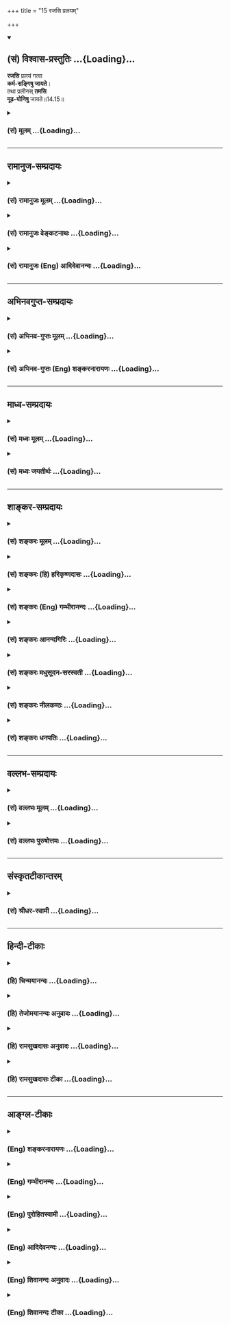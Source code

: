 +++
title = "15 रजसि प्रलयम्"

+++
<div class="js_include" newlevelforh1="2" title="(सं) विश्वास-प्रस्तुतिः" unfilled url="/purANam_vaiShNavam/mahAbhAratam/06-bhIShma-parva/03-bhagavad-gItA-parva/saMskRtam/vishvAsa-prastutiH/14_guNa-traya-vibhAga-y/15_rajasi_pralayam.md">
<details open><summary><h2>(सं) विश्वास-प्रस्तुतिः ...{Loading}...</h2></summary>

**रजसि** प्रलयं गत्वा  
**कर्म-सङ्गिषु जायते**।  
तथा प्रलीनस् **तमसि**  
**मूढ-योनिषु** जायते॥14.15॥
</details>
</div>
<div class="js_include collapsed" newlevelforh1="3" title="(सं) मूलम्" unfilled url="/purANam_vaiShNavam/mahAbhAratam/06-bhIShma-parva/03-bhagavad-gItA-parva/saMskRtam/mUlam/14_guNa-traya-vibhAga-y/15_rajasi_pralayam.md">
<details><summary><h3>(सं) मूलम् ...{Loading}...</h3></summary>

रजसि प्रलयं गत्वा कर्मसङ्गिषु जायते।  
तथा प्रलीनस्तमसि मूढयोनिषु जायते।।14.15।।
</details>
</div>


_________________
## रामानुज-सम्प्रदायः
<div class="js_include collapsed" newlevelforh1="3" title="(सं) रामानुजः मूलम्" unfilled url="/purANam_vaiShNavam/mahAbhAratam/06-bhIShma-parva/03-bhagavad-gItA-parva/saMskRtam/rAmAnujaH/mUlam/14_guNa-traya-vibhAga-y/15_rajasi_pralayam.md">
<details><summary><h3>(सं) रामानुजः मूलम् ...{Loading}...</h3></summary>

।।14.15।।**रजसि** प्रवृद्धे मरणं प्राप्य फलार्थं कर्म कुर्वतां कुलेषु
**जायते** तत्र जनित्वा स्वर्गादिफलसाधनकर्मसु अधिकरोति इत्यर्थः।**तथा
तमसि** प्रवृद्धे मृतो **मूढयोनिषु** श्वसूकरादियोनिषु **जायते**
सकलपुरुषार्थारम्भानर्हो जायते इत्यर्थः।

</details>
</div>
<div class="js_include collapsed" newlevelforh1="3" title="(सं) रामानुजः वेङ्कटनाथः" unfilled url="/purANam_vaiShNavam/mahAbhAratam/06-bhIShma-parva/03-bhagavad-gItA-parva/saMskRtam/rAmAnujaH/venkaTanAthaH/14_guNa-traya-vibhAga-y/15_rajasi_pralayam.md">
<details><summary><h3>(सं) रामानुजः वेङ्कटनाथः ...{Loading}...</h3></summary>

।। 14.15यदेति।  
  

</details>
</div>
<div class="js_include collapsed" newlevelforh1="3" title="(सं) रामानुजः (Eng) आदिदेवानन्दः" unfilled url="/purANam_vaiShNavam/mahAbhAratam/06-bhIShma-parva/03-bhagavad-gItA-parva/saMskRtam/rAmAnujaH/english/AdidevAnandaH/14_guNa-traya-vibhAga-y/15_rajasi_pralayam.md">
<details><summary><h3>(सं) रामानुजः (Eng) आदिदेवानन्दः ...{Loading}...</h3></summary>

14.15 (a) Meeting with death when Rajas is preponderant, one is rorn in
the families of those who act for the sake of fruits for themselves.
Being rorn in such families, he becomes alified to perform auspicious
acts which constitute the way for attaining heaven and the like. (b)
Similarly, one who dies when Tamas is preponderant is born in the wombs
of beings lacking in intelligence, namely, in the wombs of dogs, pigs
etc. The meaning is that he is rorn as one incapable of realising any
human end.

</details>
</div>


_________________
## अभिनवगुप्त-सम्प्रदायः
<div class="js_include collapsed" newlevelforh1="3" title="(सं) अभिनव-गुप्तः मूलम्" unfilled url="/purANam_vaiShNavam/mahAbhAratam/06-bhIShma-parva/03-bhagavad-gItA-parva/saMskRtam/abhinava-guptaH/mUlam/14_guNa-traya-vibhAga-y/15_rajasi_pralayam.md">
<details><summary><h3>(सं) अभिनव-गुप्तः मूलम् ...{Loading}...</h3></summary>

।।14.14 -- 14.15।। यदेति। रजसीति। यदा समग्रेणैव जन्मना
अनवरतसात्त्विकव्यापाराभ्यासात् सत्त्वं विवृद्धं भवति; तदा
प्राप्तप्रलयस्य शुभलोकावाप्तिः। एवं जन्माभ्यस्तराजसकर्मणः प्रयाणात्
विमिश्रोपभोगाय ( विशिष्टोपभोगाय S;N (विशिष्टोप) विमिश्रोपभोगाय)
मानुष्यावाप्तिः +++(S;;N मानुष्याप्तिः)+++। तथा; तेनैव क्रमेण +++(S substitutes
क्रमेण with प्रकारेण)+++ यदा समग्रेण जन्मना तामसमेव कर्म अभ्यस्यते तदा
नरकतिर्यग्वृक्षादिदेहेषु उत्पद्यते। ये तु व्याचक्षते मरणकाले एव सत्त्वादौ
विवृद्धे एतानि फलानि इति ते न सम्यक् शारीरेऽनुभवे प्रविष्टाः। यतः
सर्वस्यैव सर्वथा अन्त्ये क्षणे मोह एवोपजायते। अस्मद्व्याख्यायां च
संवादीनि इमानि; श्लोकान्तराणि,\[च\]।

</details>
</div>
<div class="js_include collapsed" newlevelforh1="3" title="(सं) अभिनव-गुप्तः (Eng) शङ्करनारायणः" unfilled url="/purANam_vaiShNavam/mahAbhAratam/06-bhIShma-parva/03-bhagavad-gItA-parva/saMskRtam/abhinava-guptaH/english/shankaranArAyaNaH/14_guNa-traya-vibhAga-y/15_rajasi_pralayam.md">
<details><summary><h3>(सं) अभिनव-गुप्तः (Eng) शङ्करनारायणः ...{Loading}...</h3></summary>

14.14-15 Yada etc. Rajasi etc. When the Sattva is predominantly on the
increase on account of increase on account on account of incessantly
practising actions of the Sattva throughout the entire life-at that
\[time\] having met dissolution \[of body\], one attains the auspicious
worlds. Likewise whosoever has practised throughout his life the
activities of the Rajas, he, by his \[last\] journey attains manhood for
mixed enjoyment. Likewise : i.e. in the same order, if one practises
action of the Tamas alone by one's entire life, then \[on his death\] he
is rorn in the bodies of the hell, of the animals, of the trees and so
on. Those, who explain \[the passage under study to the effect\] :
'These results \[are for him in whom\] the Sattva etc., have
predominantly increased only at the time of death' - these commentators
have not correctly entered into (grasped) the behaviour of the embodied.
For, nothing but delusion arises, by all means at the last moment,
without exception in the case of one and all. However, with regard to
our explanation \[given above\] these passages and other verses (Ch.
VIII, 5ff) speak in one voice.

</details>
</div>


_________________
## माध्व-सम्प्रदायः
<div class="js_include collapsed" newlevelforh1="3" title="(सं) मध्वः मूलम्" unfilled url="/purANam_vaiShNavam/mahAbhAratam/06-bhIShma-parva/03-bhagavad-gItA-parva/saMskRtam/madhvaH/mUlam/14_guNa-traya-vibhAga-y/15_rajasi_pralayam.md">
<details><summary><h3>(सं) मध्वः मूलम् ...{Loading}...</h3></summary>

।।14.15।। Sri Madhvacharya did not comment on this sloka.

</details>
</div>
<div class="js_include collapsed" newlevelforh1="3" title="(सं) मध्वः जयतीर्थः" unfilled url="/purANam_vaiShNavam/mahAbhAratam/06-bhIShma-parva/03-bhagavad-gItA-parva/saMskRtam/madhvaH/jayatIrthaH/14_guNa-traya-vibhAga-y/15_rajasi_pralayam.md">
<details><summary><h3>(सं) मध्वः जयतीर्थः ...{Loading}...</h3></summary>

।।14.15।। Sri Jayatirtha did not comment on this sloka.

</details>
</div>


_________________
## शाङ्कर-सम्प्रदायः
<div class="js_include collapsed" newlevelforh1="3" title="(सं) शङ्करः मूलम्" unfilled url="/purANam_vaiShNavam/mahAbhAratam/06-bhIShma-parva/03-bhagavad-gItA-parva/saMskRtam/shankaraH/mUlam/14_guNa-traya-vibhAga-y/15_rajasi_pralayam.md">
<details><summary><h3>(सं) शङ्करः मूलम् ...{Loading}...</h3></summary>

।।14.15।। --,**रजसि** गुणे विवृद्धे **प्रलयं** मरणं **गत्वा** प्राप्य
**कर्मसङ्गिषु** कर्मासक्तियुक्तेषु मनुष्येषु **जायते। तथा** तद्वदेव
**प्रलीनः** मृतः **तमसि** विवृद्धे **मूढयोनिषु** पश्वादियोनिषु
**जायते**।। अतीतश्लोकार्थस्यैव संक्षेपः उच्यते --,

</details>
</div>
<div class="js_include collapsed" newlevelforh1="3" title="(सं) शङ्करः (हि) हरिकृष्णदासः" unfilled url="/purANam_vaiShNavam/mahAbhAratam/06-bhIShma-parva/03-bhagavad-gItA-parva/saMskRtam/shankaraH/hindI/harikRShNadAsaH/14_guNa-traya-vibhAga-y/15_rajasi_pralayam.md">
<details><summary><h3>(सं) शङ्करः (हि) हरिकृष्णदासः ...{Loading}...</h3></summary>

।।14.15।। रजोगुणकी वृद्धिके समय मरनेपर कर्मसंगियोंमें अर्थात् कर्मोंमें
आसक्त हुए मनुष्योंमें उत्पन्न होता है और वैसे ही तमोगुणके बढ़नेपर मरा
हुआ मनुष्य मूढ़योनिमें अर्थात् पशु आदि योनियोंमें उत्पन्न होता है।

</details>
</div>
<div class="js_include collapsed" newlevelforh1="3" title="(सं) शङ्करः (Eng) गम्भीरानन्दः" unfilled url="/purANam_vaiShNavam/mahAbhAratam/06-bhIShma-parva/03-bhagavad-gItA-parva/saMskRtam/shankaraH/english/gambhIrAnandaH/14_guNa-traya-vibhAga-y/15_rajasi_pralayam.md">
<details><summary><h3>(सं) शङ्करः (Eng) गम्भीरानन्दः ...{Loading}...</h3></summary>

14.15 Pralayam gatva, when one does; rajasi, while the ality of rajas
predominates; jayate, he is born; karma-sangisu, among people attached
to activity, among human beings having attachment to work. Tatha,
similarly, in that very way; pralinah, when one dies; tamasi, while
tamas predominates; jayate, he takes birth; mudha-yonisu, among the
stupid species, such as animals etc. A summary of the idea of the
preceding (three) verses is being stated:

</details>
</div>
<div class="js_include collapsed" newlevelforh1="3" title="(सं) शङ्करः आनन्दगिरिः" unfilled url="/purANam_vaiShNavam/mahAbhAratam/06-bhIShma-parva/03-bhagavad-gItA-parva/saMskRtam/shankaraH/AnandagiriH/14_guNa-traya-vibhAga-y/15_rajasi_pralayam.md">
<details><summary><h3>(सं) शङ्करः आनन्दगिरिः ...{Loading}...</h3></summary>

।।14.15।। रजःसमुद्रेके मृतस्य फलविशेषं दर्शयति -- **रजसीति।** जायते शरीरं
गृह्णातीत्यर्थः। यथा सत्त्वे रजसि च प्रवृद्धे मृतो ब्रह्मलोकादिषु
मनुष्यलोके च देवादिषु मनुष्येषु च जायते तथैवेत्याह -- **तद्वदिति।**

</details>
</div>
<div class="js_include collapsed" newlevelforh1="3" title="(सं) शङ्करः मधुसूदन-सरस्वती" unfilled url="/purANam_vaiShNavam/mahAbhAratam/06-bhIShma-parva/03-bhagavad-gItA-parva/saMskRtam/shankaraH/madhusUdana-sarasvatI/14_guNa-traya-vibhAga-y/15_rajasi_pralayam.md">
<details><summary><h3>(सं) शङ्करः मधुसूदन-सरस्वती ...{Loading}...</h3></summary>

।।14.15।। रजसि प्रवृद्धे सति प्रलयं मृत्युं गत्वा प्राप्य कर्मसङ्गिषु
श्रुतिस्मृतिविहितप्रतिषिद्धकर्मफलाधिकारिषु मनुष्येषु जायते। तथा तद्वदेव
तमसि प्रवृद्धे प्रलीनो मृतो मूढयोनिषु पश्वादिषु जायते।

</details>
</div>
<div class="js_include collapsed" newlevelforh1="3" title="(सं) शङ्करः नीलकण्ठः" unfilled url="/purANam_vaiShNavam/mahAbhAratam/06-bhIShma-parva/03-bhagavad-gItA-parva/saMskRtam/shankaraH/nIlakaNThaH/14_guNa-traya-vibhAga-y/15_rajasi_pralayam.md">
<details><summary><h3>(सं) शङ्करः नीलकण्ठः ...{Loading}...</h3></summary>

।।14.15।। कर्मसङ्गिषु श्रौतस्मार्तकर्मानुष्ठातृषु मनुष्येषु। मूढयोनिषु
तिर्यक्स्थावरचाण्डालादिषु।

</details>
</div>
<div class="js_include collapsed" newlevelforh1="3" title="(सं) शङ्करः धनपतिः" unfilled url="/purANam_vaiShNavam/mahAbhAratam/06-bhIShma-parva/03-bhagavad-gItA-parva/saMskRtam/shankaraH/dhanapatiH/14_guNa-traya-vibhAga-y/15_rajasi_pralayam.md">
<details><summary><h3>(सं) शङ्करः धनपतिः ...{Loading}...</h3></summary>

।।14.15।। रजःप्रवृद्धिकृतं फलविशेषमाह। रजसि प्रवृद्धे प्रलयं मरणं गत्वा
प्राप्य देहभृत् कर्मसङ्गिषु कर्मासक्तियुक्तेषु मनुष्येषु जायते। यथा
सत्त्वे रजसि च प्रवृद्धे मृतो देहभृत् ब्रह्मलोकादिषु मनुष्यलोके च
देवादिषु मनुष्येषु च जायते। तथा तमसि प्रवृद्धे देही मूढानां पश्चादीनां
योनिषु जायते उत्पद्यत इत्यर्थः।

</details>
</div>


_________________
## वल्लभ-सम्प्रदायः
<div class="js_include collapsed" newlevelforh1="3" title="(सं) वल्लभः मूलम्" unfilled url="/purANam_vaiShNavam/mahAbhAratam/06-bhIShma-parva/03-bhagavad-gItA-parva/saMskRtam/vallabhaH/mUlam/14_guNa-traya-vibhAga-y/15_rajasi_pralayam.md">
<details><summary><h3>(सं) वल्लभः मूलम् ...{Loading}...</h3></summary>

।।14.15।। रजसीति कर्मसङ्गिषु मध्यमलोकेषु जायते। तमसीति अधोयोनिषु
नीचलोकेषु जायते।

</details>
</div>
<div class="js_include collapsed" newlevelforh1="3" title="(सं) वल्लभः पुरुषोत्तमः" unfilled url="/purANam_vaiShNavam/mahAbhAratam/06-bhIShma-parva/03-bhagavad-gItA-parva/saMskRtam/vallabhaH/puruShottamaH/14_guNa-traya-vibhAga-y/15_rajasi_pralayam.md">
<details><summary><h3>(सं) वल्लभः पुरुषोत्तमः ...{Loading}...</h3></summary>

  
  
।।14.15।। किञ्चैवमेव रजसि प्रवृद्धे प्रलयं गत्वा मृत्युमवाप्य कर्मसङ्गिषु
कर्मासक्तेषु तेषु नरेषु पुनस्तदाचरणेन तत्फलभोगार्थं जायते। तथा तमसि
प्रवृद्धे प्रलीनो मृतो मूढयोनिष्वासुरेषु जायते।  
  

</details>
</div>


_________________
## संस्कृतटीकान्तरम्
<div class="js_include collapsed" newlevelforh1="3" title="(सं) श्रीधर-स्वामी" unfilled url="/purANam_vaiShNavam/mahAbhAratam/06-bhIShma-parva/03-bhagavad-gItA-parva/saMskRtam/shrIdhara-svAmI/14_guNa-traya-vibhAga-y/15_rajasi_pralayam.md">
<details><summary><h3>(सं) श्रीधर-स्वामी ...{Loading}...</h3></summary>

।।14.15।। किंच **-- रजसीति**। रजसि प्रवृद्धे सति मृत्युं प्राप्य
कर्मासक्तेषु मनुष्येषु जायते। तथा तमसि प्रवृद्धे सति प्रलीनो मृतो
मूढयोनिषु पश्वादिषु जायते।

</details>
</div>


_________________
## हिन्दी-टीकाः
<div class="js_include collapsed" newlevelforh1="3" title="(हि) चिन्मयानन्दः" unfilled url="/purANam_vaiShNavam/mahAbhAratam/06-bhIShma-parva/03-bhagavad-gItA-parva/hindI/chinmayAnandaH/14_guNa-traya-vibhAga-y/15_rajasi_pralayam.md">
<details><summary><h3>(हि) चिन्मयानन्दः ...{Loading}...</h3></summary>

।।14.15।। पूर्वोक्त सिद्धांत के अनुसार ही मरणकाल में रजोगुण के आधिक्य के
प्रभाव से जीव कर्मासक्त मनुष्य लोक में जन्म लेता है। उसके लिए कर्म करने
और फल भोगने के लिए यही अत्यन्त उपयुक्त क्षेत्र है। इसके विपरीत यदि तमोगुण
के प्रवृद्ध हुए काल में जीव देह का त्याग करता है; तो उसके फलस्वरूप वह
मूढ़योनि अर्थात् पशुपक्षी या वनस्पति जीवन को प्राप्त होता है। कुछ
दार्शनिकों का यह मत है कि एक बार विकास के सोपान पर मनुष्यत्व को प्राप्त
कर लेने के पश्चात् हमारा निम्न स्तर की योनियों में पतन नहीं होता।
निसन्देह; यह सान्त्वना प्रदान करने वाला मत है परन्तु अनुभूत उपलब्ध
तथ्यों के विरुद्ध होने से ग्राह्य नहीं हो सकता। वास्तविकता यह है कि
प्रगति के लिए सर्वोत्तम परिस्थिति और वातावरण को उपलब्ध कराने के पश्चात्
भी सभी मनुष्य समान रूप से उनका उपयोग करके गौरवमयी सांस्कृतिक प्रतिष्ठा
को प्राप्त नहीं होते। एक धनी मनुष्य का सामान्य बुद्धि का पुत्र; जीवन के
प्रारम्भ से ही अनुकूल स्थिति को प्राप्त करता है तथापि प्राय यह देखा जाता
है कि वह अपनी स्थिति का उचित उपयोग करने के स्थान पर प्रमाद और विलास का
जीवन जीकर अपना सर्वनाश ही कर लेता है। बुद्धि से सम्पन्न होने पर भी हम में
से कितने लोग विवेकपूर्ण आचरण करते हैं समाज के कुछ लोग तो पशुओं की ओर
ईर्ष्या की दृष्टि से देखते हुए घोषणा भी करते हैं कि उनका जीवन श्रेष्ठतर
और सुखी है कहने का तात्पर्य यह हुआ कि कुछ अल्पसंख्यक द्विपादों की दृष्टि
से चतुष्पादों का जीवन उच्चतर विकास का है यदि किसी व्यक्ति का यही विचार
हो; तो उसके लिए पशुजीवन निन्दनीय न होकर वरणीय होता है; जिसकी वह कामना
करता है। मद्यपान न करने वाला एक संयमी पुरुष मधुशाला को दुखालय समझता है
किन्तु एक मद्यपायी को वही स्थान सुख और शान्ति का विश्रामालय प्रतीत होता
है। तामसिक प्रवृत्ति के लोगों के लिए पशुयोनि में जन्म लेना माने आनन्द
प्राप्ति का अद्भुत अवसर है; जहाँ वे अपनी रुचि और प्रवृत्ति को पूर्णतया
व्यक्त कर सकते हैं। इस प्रकार दर्शनशास्त्र की दृष्टि से देखने पर हमें
बिना किसी सन्देह या संकोच के यह स्वीकार करना पड़ेगा कि तमोगुणी लोगों को
पशु देह में ही पूर्ण सन्तोष का अनुभव होगा। अत यहाँ कहा गया है; तमोगुण के
प्रवृद्ध हुए काल में मरण होने पर जीव मूढ़योनि में जन्म लेता है। प्रस्तुत
प्रकरण का सारांश यही है कि

</details>
</div>
<div class="js_include collapsed" newlevelforh1="3" title="(हि) तेजोमयानन्दः अनुवादः" unfilled url="/purANam_vaiShNavam/mahAbhAratam/06-bhIShma-parva/03-bhagavad-gItA-parva/hindI/tejomayAnandaH/anuvAdaH/14_guNa-traya-vibhAga-y/15_rajasi_pralayam.md">
<details><summary><h3>(हि) तेजोमयानन्दः अनुवादः ...{Loading}...</h3></summary>

।।14.15।। रजोगुण के प्रवृद्ध काल में मृत्यु को प्राप्त होकर कर्मासक्ति
वाले (मनुष्य) लोक में वह जन्म लेता है तथा तमोगुण के प्रवृद्धकाल में (मरण
होने पर) मूढ़योनि में जन्म लेता है।।  
  

</details>
</div>
<div class="js_include collapsed" newlevelforh1="3" title="(हि) रामसुखदासः अनुवादः" unfilled url="/purANam_vaiShNavam/mahAbhAratam/06-bhIShma-parva/03-bhagavad-gItA-parva/hindI/rAmasukhadAsaH/anuvAdaH/14_guNa-traya-vibhAga-y/15_rajasi_pralayam.md">
<details><summary><h3>(हि) रामसुखदासः अनुवादः ...{Loading}...</h3></summary>

।।14.15।। रजोगुणके बढ़नेपर मरनेवाला प्राणी मनुष्ययोनिमें जन्म लेता है तथा
तमोगुणके बढ़नेपर मरनेवाला मूढ़योनियोंमें जन्म लेता है।

</details>
</div>
<div class="js_include collapsed" newlevelforh1="3" title="(हि) रामसुखदासः टीका" unfilled url="/purANam_vaiShNavam/mahAbhAratam/06-bhIShma-parva/03-bhagavad-gItA-parva/hindI/rAmasukhadAsaH/TIkA/14_guNa-traya-vibhAga-y/15_rajasi_pralayam.md">
<details><summary><h3>(हि) रामसुखदासः टीका ...{Loading}...</h3></summary>

।।14.15।।***व्याख्या --***  **रजसि प्रलयं गत्वा कर्मसङ्गिषु जायते --**
अन्तसमयमें जिसकिसी भी मनुष्यमें जिसकिसी कारणसे रजोगुणकी लोभ; प्रवृत्ति;
अशान्ति; स्पृहा आदि वृत्तियाँ बढ़ जाती हैं और उसी वृत्तिके चिन्तनमें
उसका शरीर छूट जाता है; तो वह मृतात्मा प्राणी कर्मोंमें आसक्ति रखनेवाले
मनुष्योंमें जन्म लेता है। जिसने उम्रभर अच्छे काम; आचरण किये हैं; जिसके
अच्छे भाव रहे हैं; वह यदि अन्तकालमें रजोगुणके बढ़नेपर मर जाता है; तो
मरनेके बाद मनुष्ययोनिमें जन्म लेनेपर भी उसके आचरण; भाव अच्छे ही रहेंगे;
वह शुभकर्म करनेवाला ही होगा। जिसका साधारण जीवन रहा है; वह यदि अन्तसमयमें
रजोगुणकी लोभ आदि वृत्तियोंके बढ़नेपर मर जाता है; तो वह मनुष्ययोनिमें आकर
पदार्थ; व्यक्ति; क्रिया आदिमें आसक्तिवाला ही होगा। जिसके जीवनमें काम;
क्रोध आदिकी ही मुख्यता रही है; वह यदि रजोगुणके बढ़नेपर मर जाता है; तो वह
मनुष्ययोनिमें जन्म लेनेपर भी विशेषरूपसे आसुरी सम्पत्तिवाला ही होगा।
तात्पर्य यह हुआ कि मनुष्यलोकमें जन्म लेनेपर भी गुणोंके तारतम्यसे
मनुष्योंके तीन प्रकार हो जाते हैं अर्थात् तीन प्रकारके स्वभाववाले मनुष्य
हो जाते हैं। परन्तु इसमें एक विशेष ध्यान देनेकी बात है कि रजोगुणकी
वृद्धिपर मरकर मनुष्य बननेवाले प्राणी कैसे ही आचरणोंवाले क्यों न हों; उन
सबमें भगवत्प्रदत्त विवेक रहता ही है। अतः प्रत्येक मनुष्य इस विवेकको
महत्त्व देकर सत्सङ्ग; स्वाध्याय आदिसे इस विवेकको स्वच्छ करके ऊँचे उठ
सकते हैं; परमात्माको प्राप्त कर सकते हैं। इस भगवत्प्रदत्त विवेकके कारण
सबकेसब मनुष्य भगवत्प्राप्तिके अधिकारी हो जाते हैं।**तथा प्रलीनस्तमसि
मूढयोनिषु जायते --** अन्तकालमें; जिसकिसी भी मनुष्यमें; जिसकिसी कारणसे
तात्कालिक तमोगुण बढ़ जाता है अर्थात् तमोगुणकी प्रमाद; मोह; अप्रकाश आदि
वृत्तियाँ बढ़ जाती हैं और उन वृत्तियोंका चिन्तन करते हुए ही वह मरता है;
तो वह मनुष्य पशु; पक्षी; कीट; पतंग; वृक्ष; लता आदि मूढ़योनियोंमें जन्म
लेता है। इन मूढ़योनियोंमें मूढ़ता तो सबमें रहती है; पर वह न्यूनाधिकरूपसे
रहती है जैसे -- वृक्ष; लता आदि योनियोंमें जितनी अधिक मूढ़ता होती है;
उतनी मूढ़ता पशु; पक्षी आदि योनियोंमें नहीं होती। अच्छे काम करनेवाला
मनुष्य यदि अन्तसमयमें तमोगुणकी तात्कालिक वृत्तिके बढ़नेपर मरकर
मूढ़योनियोंमें,भी चला जाय; तो वहाँ भी उसके गुण; आचरण अच्छे ही होंगे;
उसका स्वभाव अच्छे काम करनेका ही होगा। जैसे; भरत मुनिका अन्तसमयमें
तमोगुणकी वृत्तिमें अर्थात् हरिणके चिन्तनमें शरीर छूटा; तो वे
मूढ़योनिवाले हरिण बन गये। परन्तु उनका मनुष्यजन्ममें किया हुआ त्याग; तप
हरिणके जन्ममें भी वैसा ही बना रहा। वे हरिणयोनिमें भी अपनी माताके साथ
नहीं रहे; हरे पत्ते न खाकर सूखे पत्ते ही खाते रहे; आदि। ऐसी सावधानी
मनुष्योंमें भी बहुत कम होती है; जो कि भरत मुनिकी हरिणजन्ममें
थी।***सम्बन्ध --***  अन्तकालमें गुणोंके तात्कालिक बढ़नेपर मरनेवाले
मनुष्योंकी ऐसी गतियाँ क्यों होती हैं -- इसे आगेके श्लोकमें बताते हैं।

</details>
</div>


_________________
## आङ्ग्ल-टीकाः
<div class="js_include collapsed" newlevelforh1="3" title="(Eng) शङ्करनारायणः" unfilled url="/purANam_vaiShNavam/mahAbhAratam/06-bhIShma-parva/03-bhagavad-gItA-parva/english/shankaranArAyaNaH/14_guNa-traya-vibhAga-y/15_rajasi_pralayam.md">
<details><summary><h3>(Eng) शङ्करनारायणः ...{Loading}...</h3></summary>

14.15. By meeting death when the Rajas \[is on the increase\], he is
born among those who are attached to action; likewise meeting death when
the Tamas \[is on the increase\], he is born in the wombs of the
duluded.

</details>
</div>
<div class="js_include collapsed" newlevelforh1="3" title="(Eng) गम्भीरानन्दः" unfilled url="/purANam_vaiShNavam/mahAbhAratam/06-bhIShma-parva/03-bhagavad-gItA-parva/english/gambhIrAnandaH/14_guNa-traya-vibhAga-y/15_rajasi_pralayam.md">
<details><summary><h3>(Eng) गम्भीरानन्दः ...{Loading}...</h3></summary>

14.15 When one dies while rajas predominates, he is born among people
attached to activity. Similarly, when one dies while tamas predominates,
he takes birth among the stupid species.

</details>
</div>
<div class="js_include collapsed" newlevelforh1="3" title="(Eng) पुरोहितस्वामी" unfilled url="/purANam_vaiShNavam/mahAbhAratam/06-bhIShma-parva/03-bhagavad-gItA-parva/english/purohitasvAmI/14_guNa-traya-vibhAga-y/15_rajasi_pralayam.md">
<details><summary><h3>(Eng) पुरोहितस्वामी ...{Loading}...</h3></summary>

14.15 When Passion prevails, the soul is reborn among those who love
activity; when Ignorance rules, it enters the wombs of the ignorant.

</details>
</div>
<div class="js_include collapsed" newlevelforh1="3" title="(Eng) आदिदेवनन्दः" unfilled url="/purANam_vaiShNavam/mahAbhAratam/06-bhIShma-parva/03-bhagavad-gItA-parva/english/AdidevanandaH/14_guNa-traya-vibhAga-y/15_rajasi_pralayam.md">
<details><summary><h3>(Eng) आदिदेवनन्दः ...{Loading}...</h3></summary>

14.15 (a) Meeting with dissolution when Rajas is prevalent, one is born
among those attached to work৷৷. (b) Similarly, one who has met with
dissolution when Tamas prevails, is born in the womb of beings lacking
in intelligence.

</details>
</div>
<div class="js_include collapsed" newlevelforh1="3" title="(Eng) शिवानन्दः अनुवादः" unfilled url="/purANam_vaiShNavam/mahAbhAratam/06-bhIShma-parva/03-bhagavad-gItA-parva/english/shivAnandaH/anuvAdaH/14_guNa-traya-vibhAga-y/15_rajasi_pralayam.md">
<details><summary><h3>(Eng) शिवानन्दः अनुवादः ...{Loading}...</h3></summary>

14.15 Meeting death in Rajas, he is born among those who are attached to
action; and dying in Tamas, he is born in the womb of the senseless.

</details>
</div>
<div class="js_include collapsed" newlevelforh1="3" title="(Eng) शिवानन्दः टीका" unfilled url="/purANam_vaiShNavam/mahAbhAratam/06-bhIShma-parva/03-bhagavad-gItA-parva/english/shivAnandaH/TIkA/14_guNa-traya-vibhAga-y/15_rajasi_pralayam.md">
<details><summary><h3>(Eng) शिवानन्दः टीका ...{Loading}...</h3></summary>

14.15 रजसि in Rajas; प्रलयम् death; गत्वा meeting; कर्मसङ्गिषु among
those attached to action; जायते (he) is born; तथा so; प्रलीनः dying;
तमसि in inertia; मूढयोनिषु in the wombs of the senseless; जायते (he) is
born.Commentary Meeting with death in Rajas If he dies when Rajas is
predominant in him; he is born among men who are attached to action. If
he dies when Tamas is fully predominant in him; he takes birth in
ignorant species such as cattle; birds; beasts or insects.He may take
his birth amongst the dull and the stupid or the lowest grades of human
beings. He need not take the body of an animal. This is the view of some
persons.

</details>
</div>
